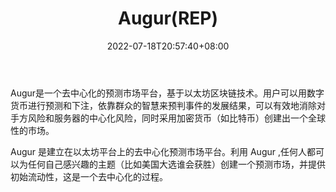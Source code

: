 ﻿---
weight: 
title: "Augur(REP)"
description: "Augur是一个去中心化的预测市场平台，基于以太坊区块链技术"
date: 2022-07-18T20:57:40+08:00
lastmod: 2022-07-18T09:57:40+08:00
draft: false
authors: ["Cindy"]
featuredImage: "augurrep.jpg"
link: "https://www.augur.net/"
tags: ["数字代币","Augur(REP)"]
categories: ["navigation"]
navigation: ["数字代币"]
lightgallery: true
toc: true
pinned: false
recommend: false
recommend1: false
---
Augur是一个去中心化的预测市场平台，基于以太坊区块链技术。用户可以用数字货币进行预测和下注，依靠群众的智慧来预判事件的发展结果，可以有效地消除对手方风险和服务器的中心化风险，同时采用加密货币（如比特币）创建出一个全球性的市场。

Augur 是建立在以太坊平台上的去中心化预测市场平台。利用 Augur ,任何人都可以为任何自己感兴趣的主题（比如美国大选谁会获胜）创建一个预测市场，并提供初始流动性，这是一个去中心化的过程。